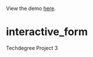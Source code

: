 View the demo <a href="https://dianavoz.github.io/interactive_form/" rel="nofollow">here</a>.

# interactive_form
 Techdegree Project 3
